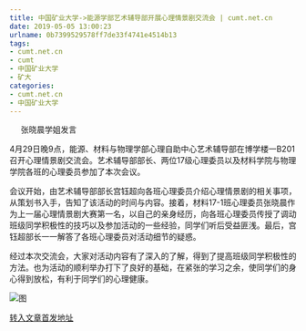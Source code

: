 ```yaml
---
title: 中国矿业大学->能源学部艺术辅导部开展心理情景剧交流会 | cumt.net.cn
date: 2019-05-05 13:00:23
urlname: 0b7399529578ff7de33f4741e4514b13
tags: 
- cumt.net.cn
- cumt
- 中国矿业大学
- 矿大
categories:
- cumt.net.cn
- 中国矿业大学
---
```


     张晓晨学姐发言

4月29日晚9点，能源、材料与物理学部心理自助中心艺术辅导部在博学楼一B201召开心理情景剧交流会。艺术辅导部部长、两位17级心理委员以及材料学院与物理学院各班的心理委员参加了本次会议。

会议开始，由艺术辅导部部长宫钰超向各班心理委员介绍心理情景剧的相关事项，从策划书入手，告知了该活动的时间与内容。接着，材料17-1班心理委员张晓晨作为上一届心理情景剧大赛第一名，以自己的亲身经历，向各班心理委员传授了调动班级同学积极性的技巧以及参加活动的一些经验，同学们听后受益匪浅。最后，宫钰超部长一一解答了各班心理委员对活动细节的疑惑。

经过本次交流会，大家对活动内容有了深入的了解，得到了提高班级同学积极性的方法。也为活动的顺利举办打下了良好的基础，在紧张的学习之余，使同学们的身心得到放松，有利于同学们的心理健康。

![图](http://xwzx.cumt.edu.cn/_upload/article/images/88/36/2d20f2fd4e9eb57380e6ab0653c8/acfe72a7-1092-4493-90d8-1cc4aef55114.jpg)

[转入文章首发地址](http://xwzx.cumt.edu.cn/fa/0d/c523a522765/page.htm)